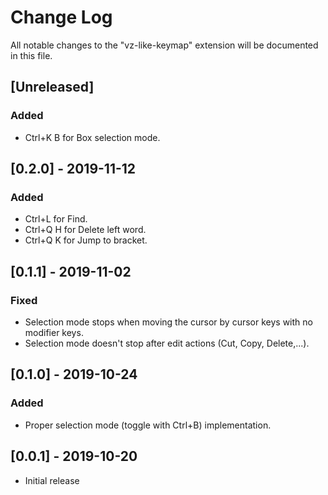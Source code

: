# Change Log

All notable changes to the "vz-like-keymap" extension will be documented in this file.

## [Unreleased]
### Added
- Ctrl+K B for Box selection mode.

## [0.2.0] - 2019-11-12
### Added
- Ctrl+L for Find.
- Ctrl+Q H for Delete left word.
- Ctrl+Q K for Jump to bracket.

## [0.1.1] - 2019-11-02
### Fixed
- Selection mode stops when moving the cursor by cursor keys with no modifier keys.
- Selection mode doesn't stop after edit actions (Cut, Copy, Delete,...).

## [0.1.0] - 2019-10-24
### Added
- Proper selection mode (toggle with Ctrl+B) implementation.

## [0.0.1] - 2019-10-20

- Initial release
